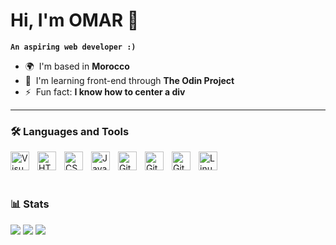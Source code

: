 # Hi, I'm OMAR 👋

**`An aspiring web developer :)`**

- 🌍  I'm based in **Morocco**
- 🧠  I'm learning front-end through **The Odin Project**
- ⚡  Fun fact: **I know how to center a div**

---

### 🛠️ Languages and Tools

[<img align="left" alt="Visual Studio Code" width="30px" style="padding-right:10px;" src="https://cdn.jsdelivr.net/gh/devicons/devicon@latest/icons/vscode/vscode-original.svg" />](https://code.visualstudio.com/)
[<img align="left" alt="HTML" width="30px" style="padding-right:10px;" src="https://cdn.jsdelivr.net/gh/devicons/devicon/icons/html5/html5-plain.svg" />](https://developer.mozilla.org/en-US/docs/Web/HTML)
[<img align="left" alt="CSS" width="30px" style="padding-right:10px;" src="https://cdn.jsdelivr.net/gh/devicons/devicon/icons/css3/css3-plain.svg" />](https://developer.mozilla.org/en-US/docs/Web/CSS)
[<img align="left" alt="JavaScript" width="30px" style="padding-right:10px;" src="https://cdn.jsdelivr.net/gh/devicons/devicon/icons/javascript/javascript-plain.svg" />](https://developer.mozilla.org/en-US/docs/Web/JavaScript)
[<img align="left" alt="Git" width="30px" style="padding-right:10px;" src="https://cdn.jsdelivr.net/gh/devicons/devicon@latest/icons/git/git-original.svg" />](https://git-scm.com/)
[<img align="left" alt="GitHub" width="30px" src="https://user-images.githubusercontent.com/3369400/139447912-e0f43f33-6d9f-45f8-be46-2df5bbc91289.png" style="padding-right:10px;" />](https://github.com/OneSrX#gh-dark-mode-only)
[<img align="left" alt="GitHub" width="30px" src="https://user-images.githubusercontent.com/3369400/139448065-39a229ba-4b06-434b-bc67-616e2ed80c8f.png" style="padding-right:10px;" />](https://github.com/OneSrX#gh-light-mode-only)
[<img align="left" alt="Linux" width="30px" style="padding-right:10px;" src="https://cdn.jsdelivr.net/gh/devicons/devicon/icons/linux/linux-original.svg" />](https://www.linux.org/pages/download/)
<br />
<br />

#

### 📊 Stats

<!-- GitHub Stats -->
<picture>
  <source
    srcset="https://github-readme-stats.vercel.app/api?username=onesrx&theme=catppuccin_mocha&hide_border=true&custom_title=OMAR's%20GitHub%20Stats&title_color=94e2d5&ring_color=94e2d5"
    media="(prefers-color-scheme: dark)"
  />
  <source
    max-width=100%
    srcset="https://github-readme-stats.vercel.app/api?username=onesrx&theme=catppuccin_latte&hide_border=true&custom_title=OMAR's%20GitHub%20Stats"
    media="(prefers-color-scheme: light), (prefers-color-scheme: no-preference)"
  />
  <img src="https://github-readme-stats.vercel.app/api?username=onesrx&show_icons=true" />
</picture>
<!-- GitHub Streak -->
<picture>
  <source
    srcset="https://streak-stats.demolab.com?user=onesrx&theme=catppuccin-mocha&hide_border=true&mode=weekly&hide_longest_streak=true"
    media="(prefers-color-scheme: dark)"
  />
  <source
    srcset="https://streak-stats.demolab.com?user=onesrx&theme=catppuccin-latte&hide_border=true&mode=weekly&hide_longest_streak=true"
    media="(prefers-color-scheme: light), (prefers-color-scheme: no-preference)"
  />
  <img src="https://streak-stats.demolab.com?user=onesrx&hide_border=true&mode=weekly&hide_longest_streak=true" />
</picture>
<!-- GitHub Graph -->
<picture>
  <source
    srcset="https://github-readme-activity-graph.vercel.app/graph?username=onesrx&theme=material-palenight&radius=10&custom_title=OMAR's%20Activity%20Graph&bg_color=1e1e2e&hide_border=true&title_color=94e2d5&point=94e2d5&line=c6a2f1&area_color=cdd6f4"
    media="(prefers-color-scheme: dark)"
  />
  <source
    srcset="https://github-readme-activity-graph.vercel.app/graph?username=onesrx&theme=material-palenight&radius=10&custom_title=OMAR's%20Activity%20Graph&bg_color=eff1f5&hide_border=true&title_color=4c4f69&point=179299&line=8839ef&area_color=4c4f69"
    media="(prefers-color-scheme: light), (prefers-color-scheme: no-preference)"
  />
  <img src="https://github-readme-activity-graph.vercel.app/graph?username=onesrx&theme=minimal&radius=10&custom_title=OMAR's%20Activity%20Graph&hide_border=true" />
</picture>
